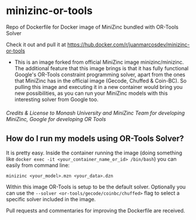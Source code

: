 # minizinc-or-tools
Repo of Dockerfile for Docker image of MiniZinc bundled with OR-Tools Solver

Check it out and pull it at https://hub.docker.com/r/juanmarcosdev/minizinc-or-tools

* This is an image forked from official MiniZinc image minizinc/minizinc. The additional feature that this image brings is that it has fully functional Google's OR-Tools constraint programming solver, apart from the ones that MiniZinc has in the official image (Gecode, Chuffed & Coin-BC). So pulling this image and executing it in a new container would bring you new possibilities, as you can run your MiniZinc models with this interesting solver from Google too.

###### Credits & License to Monash University and MiniZinc Team for developing MiniZinc, Google for developing OR Tools

## How do I run my models using OR-Tools Solver?

It is pretty easy. Inside the container running the image (doing something like `docker exec -it <your_container_name_or_id> /bin/bash`) you can easily from command line:

`minizinc <your_model>.mzn <your_data>.dzn`

Within this image OR-Tools is setup to be the default solver. Optionally you can use the `--solver <or-tools/gecode/coinbc/chuffed>` flag to select a specific solver included in the image.

Pull requests and commentaries for improving the Dockerfile are received.
